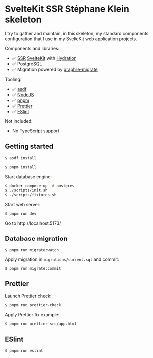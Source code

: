 # SvelteKit SSR Stéphane Klein skeleton

I try to gather and maintain, in this skeleton, my standard components configuration
that I use in my SvelteKit web application projects.

Components and libraries:

- ✅ [SSR](https://kit.svelte.dev/docs/page-options#ssr) [SvelteKit](https://github.com/sveltejs/kit) with [Hydration](https://kit.svelte.dev/docs/glossary#hydration)
- ✅ PostgreSQL
- ✅ Migration powered by [graphile-migrate](https://github.com/graphile/migrate)

Tooling:

- ✅ [asdf](https://asdf-vm.com/)
- ✅ [NodeJS](https://nodejs.org/en/)
- ✅ [pnpm](https://pnpm.io/)
- ✅ [Prettier](https://prettier.io/)
- ✅ [ESlint](https://eslint.org/)


Not included:

- No TypeScript support

## Getting started

```sh
$ asdf install
```

```sh
$ pnpm install
```

Start database engine:

```sh
$ docker compose up -d postgres
$ ./scripts/init.sh
$ ./scripts/fixtures.sh
```

Start web server:

```sh
$ pnpm run dev
```

Go to http://localhost:5173/

## Database migration

```
$ pnpm run migrate:watch
```

Apply migration in `migrations/current.sql` and commit:

```
$ pnpm run migrate:commit
```

## Prettier

Launch Prettier check:

```sh
$ pnpm run prettier-check
```

Apply Prettier fix example:

```sh
$ pnpm run prettier src/app.html
```

## ESlint

```sh
$ pnpm run eslint
```
